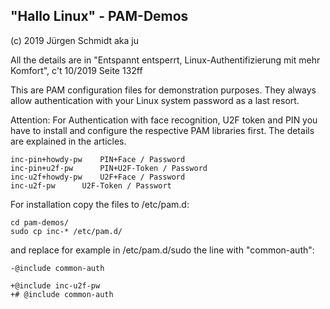 "Hallo Linux" - PAM-Demos
--------------------------
(c) 2019 Jürgen Schmidt aka ju

All the details are in "Entspannt entsperrt,
Linux-Authentifizierung mit mehr Komfort", 
c't 10/2019 Seite 132ff

This are PAM configuration files for demonstration
purposes. They always allow authentication with your
Linux system password as a last resort.

Attention: For Authentication with face recognition,
U2F token and PIN you have to install and configure the
respective PAM libraries first. The details are
explained in the articles.


```
inc-pin+howdy-pw	PIN+Face / Password
inc-pin+u2f-pw		PIN+U2F-Token / Password
inc-u2f+howdy-pw	U2F+Face / Password
inc-u2f-pw		U2F-Token / Passwort
```

For installation copy the files to /etc/pam.d:

```
cd pam-demos/
sudo cp inc-* /etc/pam.d/
```

and replace for example in /etc/pam.d/sudo the line with "common-auth":

```
-@include common-auth

+@include inc-u2f-pw
+# @include common-auth
```
